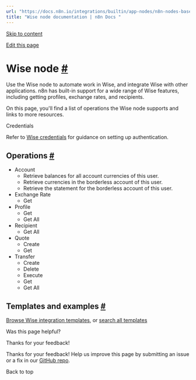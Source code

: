 ```yaml
---
url: "https://docs.n8n.io/integrations/builtin/app-nodes/n8n-nodes-base.wise/"
title: "Wise node documentation | n8n Docs "
---
```


[Skip to content](https://docs.n8n.io/integrations/builtin/app-nodes/n8n-nodes-base.wise/#wise-node)

[Edit this page](https://github.com/n8n-io/n8n-docs/edit/main/docs/integrations/builtin/app-nodes/n8n-nodes-base.wise.md "Edit this page")

# Wise node [\#](https://docs.n8n.io/integrations/builtin/app-nodes/n8n-nodes-base.wise/\#wise-node "Permanent link")

Use the Wise node to automate work in Wise, and integrate Wise with other applications. n8n has built-in support for a wide range of Wise features, including getting profiles, exchange rates, and recipients.

On this page, you'll find a list of operations the Wise node supports and links to more resources.

Credentials

Refer to [Wise credentials](https://docs.n8n.io/integrations/builtin/credentials/wise/) for guidance on setting up authentication.

## Operations [\#](https://docs.n8n.io/integrations/builtin/app-nodes/n8n-nodes-base.wise/\#operations "Permanent link")

- Account
  - Retrieve balances for all account currencies of this user.
  - Retrieve currencies in the borderless account of this user.
  - Retrieve the statement for the borderless account of this user.
- Exchange Rate
  - Get
- Profile
  - Get
  - Get All
- Recipient
  - Get All
- Quote
  - Create
  - Get
- Transfer
  - Create
  - Delete
  - Execute
  - Get
  - Get All

## Templates and examples [\#](https://docs.n8n.io/integrations/builtin/app-nodes/n8n-nodes-base.wise/\#templates-and-examples "Permanent link")

[Browse Wise integration templates](https://n8n.io/integrations/wise/), or [search all templates](https://n8n.io/workflows/)

Was this page helpful?






Thanks for your feedback!






Thanks for your feedback! Help us improve this page by submitting an issue or a fix in our [GitHub repo](https://github.com/n8n-io/n8n-docs).


Back to top